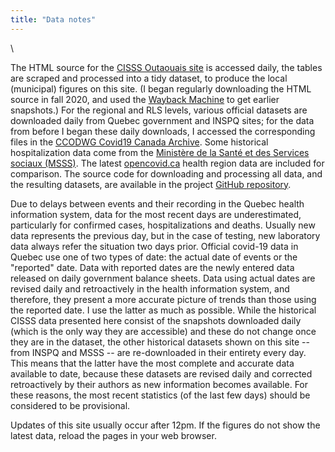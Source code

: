 ```yaml
---
title: "Data notes"
---
```


\  

The HTML source for the [CISSS Outaouais site](https://cisss-outaouais.gouv.qc.ca/language/en/covid19-en/) is accessed daily, the tables are scraped and processed into a tidy dataset, to produce the local (municipal) figures on this site. (I began regularly downloading the HTML source in fall 2020, and used the [Wayback Machine](https://archive.org/web/) to get earlier snapshots.) For the regional and RLS levels, various official datasets are downloaded daily from Quebec government and INSPQ sites; for the data from before I began these daily downloads, I accessed the corresponding files in the [CCODWG Covid19 Canada Archive](http://data.opencovid.ca/archive/index.html). Some historical hospitalization data come from the [Ministère de la Santé et des Services sociaux (MSSS)](https://www.donneesquebec.ca/recherche/dataset/covid-19-portrait-quotidien-des-hospitalisations). The latest [opencovid.ca](https://opencovid.ca/) health region data are included for comparison. The source code for downloading and processing all data, and the resulting datasets, are available in the project [GitHub repository](https://github.com/timothoms/covid19Outaouais).

Due to delays between events and their recording in the Quebec health information system, data for the most recent days are underestimated, particularly for confirmed cases, hospitalizations and deaths. Usually new data represents the previous day, but in the case of testing, new laboratory data always refer the situation two days prior. Official covid-19 data in Quebec use one of two types of date: the actual date of events or the "reported" date. Data with reported dates are the newly entered data released on daily government balance sheets. Data using actual dates are revised daily and retroactively in the health information system, and therefore, they present a more accurate picture of trends than those using the reported date. I use the latter as much as possible. While the historical CISSS data presented here consist of the snapshots downloaded daily (which is the only way they are accessible) and these do not change once they are in the dataset, the other historical datasets shown on this site -- from INSPQ and MSSS -- are re-downloaded in their entirety every day. This means that the latter have the most complete and accurate data available to date, because these datasets are revised daily and corrected retroactively by their authors as new information becomes available. For these reasons, the most recent statistics (of the last few days) should be considered to be provisional.

Updates of this site usually occur after 12pm. If the figures do not show the latest data, reload the pages in your web browser.
